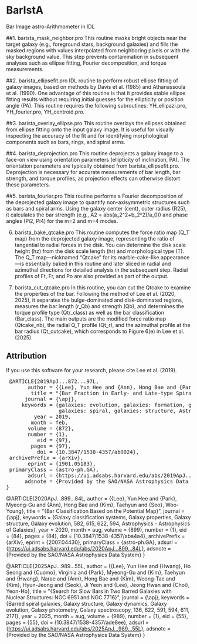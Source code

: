 # BarIstA 
Bar Image astro-Arithmometer in IDL

##1. barista_mask_neighbor.pro
This routine masks bright objects near the target galaxy (e.g., foreground stars, background galaxies) and fills the masked regions with values interpolated from neighboring pixels or with the sky background value.
This step prevents contamination in subsequent analyses such as ellipse fitting, Fourier decomposition, and torque measurements.

##2. barista_ellipsefit.pro
IDL routine to perform robust ellipse fitting of galaxy images, based on methods by Davis et al. (1985) and Athanassoula et al. (1990).
One advantage of this routine is that it provides stable ellipse fitting results without requiring initial guesses for the ellipticity or position angle (PA).
This routine requires the following subroutines: YH_ellipazi.pro, YH_fourier.pro, YH_centroid.pro.

##3. barista_overlay_ellipse.pro
This routine overlays the ellipses obtained from ellipse fitting onto the input galaxy image.
It is useful for visually inspecting the accuracy of the fit and for identifying morphological components such as bars, rings, and spiral arms.

##4. barista_deprojection.pro
This routine deprojects a galaxy image to a face-on view using orientation parameters (ellipticity of inclination, PA).
The orientation parameters are typically obtained from barista_ellipsefit.pro.
Deprojection is necessary for accurate measurements of bar length, bar strength, and torque profiles, as projection effects can otherwise distort these parameters.

##5. barista_fourier.pro
This routine performs a Fourier decomposition of the deprojected galaxy image to quantify non-axisymmetric structures such as bars and spiral arms.
Using the galaxy center (cent), outer radius (R25), it calculates the bar strength (e.g., A2 = abs(a_2^2+b_2^2)/a_0)) and phase angles (Pi2, Pi4) for the m=2 and m=4 modes.

6. barista_bake_qtcake.pro
This routine computes the force ratio map (Q_T map) from the deprojected galaxy image, representing the ratio of tangential to radial forces in the disk.
You can determine the disk scale height (hz) from the disk scale length (hr) and morphological type (T).
The Q_T map—nicknamed “Qtcake” for its marble-cake-like appearance—is essentially baked in this routine and later sliced in radial and azimuthal directions for detailed analysis in the subsequent step.
Radial profiles of Ft, Fr, and Po are also provided as part of the output.

7. barista_cut_qtcake.pro
In this routine, you can cut the Qtcake to examine the properties of the bar.
Following the method of Lee et al. (2020, 2025), it separates the bulge-dominated and disk-dominated regions, measures the bar length (r_Qb) and strength (Qb), and determines the torque profile type (Qtr_class) as well as the bar classification (Bar_class).
The main outputs are the modified force ratio map (Qtcake_nb), the radial Q_T profile (Qt_r), and the azimuthal profile at the bar radius (Qt_cutcake), which corresponds to Figure 6(e) in Lee et al. (2025).


## Attribution
If you use this software for your research, please cite Lee et al. (2019).

<pre> @ARTICLE{2019ApJ...872...97L,
       author = {{Lee}, Yun Hee and {Ann}, Hong Bae and {Park}, Myeong-Gu},
        title = "{Bar Fraction in Early- and Late-type Spirals}",
      journal = {\apj},
     keywords = {galaxies: evolution, galaxies: formation, galaxies: photometry, 
                 galaxies: spiral, galaxies: structure, Astrophysics - Astrophysics of Galaxies},
         year = 2019,
        month = feb,
       volume = {872},
       number = {1},
          eid = {97},
        pages = {97},
          doi = {10.3847/1538-4357/ab0024},
 archivePrefix = {arXiv},
       eprint = {1901.05183},
 primaryClass = {astro-ph.GA},
       adsurl = {https://ui.adsabs.harvard.edu/abs/2019ApJ...872...97L},
      adsnote = {Provided by the SAO/NASA Astrophysics Data System}
} </pre>

@ARTICLE{2020ApJ...899...84L,
       author = {{Lee}, Yun Hee and {Park}, Myeong-Gu and {Ann}, Hong Bae and {Kim}, Taehyun and {Seo}, Woo-Young},
        title = "{Bar Classification Based on the Potential Map}",
      journal = {\apj},
     keywords = {Galaxy classification systems, Galaxy properties, Galaxy structure, Galaxy evolution, 582, 615, 622, 594, Astrophysics - Astrophysics of Galaxies},
         year = 2020,
        month = aug,
       volume = {899},
       number = {1},
          eid = {84},
        pages = {84},
          doi = {10.3847/1538-4357/aba4a4},
archivePrefix = {arXiv},
       eprint = {2007.04430},
 primaryClass = {astro-ph.GA},
       adsurl = {https://ui.adsabs.harvard.edu/abs/2020ApJ...899...84L},
      adsnote = {Provided by the SAO/NASA Astrophysics Data System}
}

@ARTICLE{2025ApJ...989...55L,
       author = {{Lee}, Yun Hee and {Hwang}, Ho Seong and {Cuomo}, Virginia and {Park}, Myeong-Gu and {Kim}, Taehyun and {Hwang}, Narae and {Ann}, Hong Bae and {Kim}, Woong-Tae and {Kim}, Hyun-Jeong and {Seok}, Ji Yeon and {Lee}, Jeong Hwan and {Choi}, Yeon-Ho},
        title = "{Search for Slow Bars in Two Barred Galaxies with Nuclear Structures: NGC 6951 and NGC 7716}",
      journal = {\apj},
     keywords = {Barred spiral galaxies, Galaxy structure, Galaxy dynamics, Galaxy evolution, Galaxy photometry, Galaxy spectroscopy, 136, 622, 591, 594, 611, 2171},
         year = 2025,
        month = aug,
       volume = {989},
       number = {1},
          eid = {55},
        pages = {55},
          doi = {10.3847/1538-4357/ade8ee},
       adsurl = {https://ui.adsabs.harvard.edu/abs/2025ApJ...989...55L},
      adsnote = {Provided by the SAO/NASA Astrophysics Data System}
}

